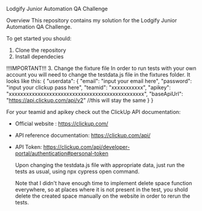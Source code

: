 Lodgify Junior Automation QA Challenge

Overview
This repository contains my solution for the Lodgify Junior Automation QA Challenge.

To get started you should:
1. Clone the repository
2. Install dependecies

!!!IMPORTANT!!!
3. Change the fixture file
In order to run tests with your own account you will need to change the testdata.js file in the fixtures folder. 
It looks like this:
{
    "userdata": {
        "email": "input your email here",
        "password": "input your clickup pass here",
        "teamid": "xxxxxxxxxxx",
        "apikey": "xxxxxxxxxxxxxxxxxxxxxxxxxxxxxxxxxxxxxxxxxxxxxxx",
        "baseApiUrl": "https://api.clickup.com/api/v2" //this will stay the same
    }
}

For your teamid and apikey check out the ClickUp API documentation: 
- Official website : https://clickup.com/
- API reference documentation: https://clickup.com/api/
- API Token: https://clickup.com/api/developer-portal/authentication#personal-token

  Upon changing the testdata.js file with appropriate data, just run the tests as usual, using npx cypress open command.

  Note that I didn't have enough time to implement delete space function everywhere, so at places where it is not present in the test, you shold delete
   the created space manually on the website in order to rerun the tests.

  
